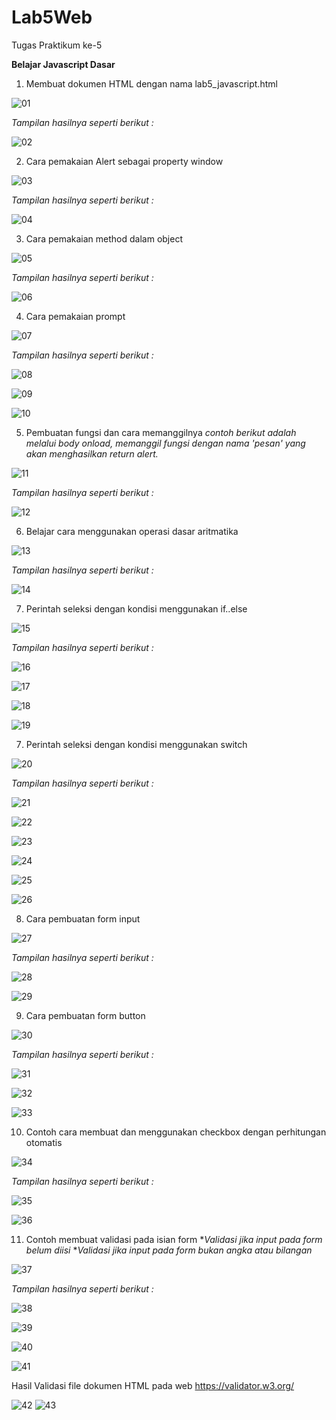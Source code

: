 # Lab5Web

Tugas Praktikum ke-5

**Belajar Javascript Dasar**

1. Membuat dokumen HTML dengan nama lab5_javascript.html

![01](https://user-images.githubusercontent.com/56189248/116775405-1dae3980-aa8d-11eb-8cae-03d7a8657e14.png)

_Tampilan hasilnya seperti berikut :_

![02](https://user-images.githubusercontent.com/56189248/116775406-1e46d000-aa8d-11eb-8078-c3118d66db9e.png)


2. Cara pemakaian Alert sebagai property window

![03](https://user-images.githubusercontent.com/56189248/116775407-1edf6680-aa8d-11eb-9c64-55acd4c70b25.png)

_Tampilan hasilnya seperti berikut :_

![04](https://user-images.githubusercontent.com/56189248/116775408-1edf6680-aa8d-11eb-8797-c54e77988a27.png)


3. Cara pemakaian method dalam object

![05](https://user-images.githubusercontent.com/56189248/116775409-1f77fd00-aa8d-11eb-88f5-ed1a6ca7dd50.png)

_Tampilan hasilnya seperti berikut :_

![06](https://user-images.githubusercontent.com/56189248/116775410-20109380-aa8d-11eb-9097-d60780e05291.png)


4. Cara pemakaian prompt

![07](https://user-images.githubusercontent.com/56189248/116775411-20109380-aa8d-11eb-9cb6-1ecac86703d1.png)

_Tampilan hasilnya seperti berikut :_

![08](https://user-images.githubusercontent.com/56189248/116775412-20a92a00-aa8d-11eb-89d0-b07f74f75fee.png)

![09](https://user-images.githubusercontent.com/56189248/116775413-2141c080-aa8d-11eb-8471-a51f6433eefd.png)

![10](https://user-images.githubusercontent.com/56189248/116775414-2141c080-aa8d-11eb-87af-147e8f30c5de.png)


5. Pembuatan fungsi dan cara memanggilnya
_contoh berikut adalah melalui body onload, memanggil fungsi  dengan nama 'pesan' yang akan menghasilkan return alert._

![11](https://user-images.githubusercontent.com/56189248/116775415-21da5700-aa8d-11eb-9665-fd50d5fb7fcc.png)

_Tampilan hasilnya seperti berikut :_

![12](https://user-images.githubusercontent.com/56189248/116775416-21da5700-aa8d-11eb-8247-f7a978e2c1eb.png)


6. Belajar cara menggunakan operasi dasar aritmatika

![13](https://user-images.githubusercontent.com/56189248/116775417-2272ed80-aa8d-11eb-9f5e-dd867ac77aa8.png)

_Tampilan hasilnya seperti berikut :_

![14](https://user-images.githubusercontent.com/56189248/116775418-230b8400-aa8d-11eb-9ff3-24d31bf1f90a.png)


7. Perintah seleksi dengan kondisi menggunakan if..else

![15](https://user-images.githubusercontent.com/56189248/116775419-230b8400-aa8d-11eb-83a5-86f55dff8b4d.png)

_Tampilan hasilnya seperti berikut :_

![16](https://user-images.githubusercontent.com/56189248/116775420-23a41a80-aa8d-11eb-8dc2-4e11f3a6aa46.png)

![17](https://user-images.githubusercontent.com/56189248/116775421-243cb100-aa8d-11eb-9c42-ad28db2ab411.png)

![18](https://user-images.githubusercontent.com/56189248/116775423-243cb100-aa8d-11eb-8be8-942de7fda83c.png)

![19](https://user-images.githubusercontent.com/56189248/116775425-24d54780-aa8d-11eb-8996-a7128ef5c34f.png)


7. Perintah seleksi dengan kondisi menggunakan switch

![20](https://user-images.githubusercontent.com/56189248/116775426-24d54780-aa8d-11eb-9f0f-c854c88d7281.png)

_Tampilan hasilnya seperti berikut :_

![21](https://user-images.githubusercontent.com/56189248/116775427-256dde00-aa8d-11eb-8d84-ddf85b645ce1.png)

![22](https://user-images.githubusercontent.com/56189248/116775428-26067480-aa8d-11eb-8eb9-6238a42c6f69.png)

![23](https://user-images.githubusercontent.com/56189248/116775430-26067480-aa8d-11eb-9aba-2b8e05bddce6.png)

![24](https://user-images.githubusercontent.com/56189248/116775431-269f0b00-aa8d-11eb-95b1-9d7e9fbca169.png)

![25](https://user-images.githubusercontent.com/56189248/116775432-269f0b00-aa8d-11eb-94e5-b41e5a75a596.png)

![26](https://user-images.githubusercontent.com/56189248/116775433-2737a180-aa8d-11eb-9f60-e1d970714d96.png)


8. Cara pembuatan form input

![27](https://user-images.githubusercontent.com/56189248/116775434-27d03800-aa8d-11eb-865a-4f767bd1c91d.png)

_Tampilan hasilnya seperti berikut :_

![28](https://user-images.githubusercontent.com/56189248/116775435-27d03800-aa8d-11eb-80be-4a1bad7fc7cb.png)

![29](https://user-images.githubusercontent.com/56189248/116775436-2868ce80-aa8d-11eb-913c-fc0bfc6cc01a.png)


9. Cara pembuatan form button

![30](https://user-images.githubusercontent.com/56189248/116775437-2868ce80-aa8d-11eb-91a6-fc8417c86007.png)

_Tampilan hasilnya seperti berikut :_

![31](https://user-images.githubusercontent.com/56189248/116775438-29016500-aa8d-11eb-976d-29014c125a39.png)

![32](https://user-images.githubusercontent.com/56189248/116775439-2999fb80-aa8d-11eb-8268-f1e91a117b22.png)

![33](https://user-images.githubusercontent.com/56189248/116775440-2999fb80-aa8d-11eb-98fc-839cc47c958e.png)


10. Contoh cara membuat dan menggunakan checkbox dengan perhitungan otomatis

![34](https://user-images.githubusercontent.com/56189248/116775442-2a329200-aa8d-11eb-8e96-efe4b16e48d2.png)

_Tampilan hasilnya seperti berikut :_

![35](https://user-images.githubusercontent.com/56189248/116775443-2acb2880-aa8d-11eb-85f0-4efca02c1086.png)

![36](https://user-images.githubusercontent.com/56189248/116775444-2acb2880-aa8d-11eb-9dbc-52b1e83f9ea1.png)


11. Contoh membuat validasi pada isian form
*_Validasi jika input pada form belum diisi_
*_Validasi jika input pada form bukan angka atau bilangan_

![37](https://user-images.githubusercontent.com/56189248/116775398-1a1ab280-aa8d-11eb-8751-823527fc9787.png)

_Tampilan hasilnya seperti berikut :_

![38](https://user-images.githubusercontent.com/56189248/116775399-1b4bdf80-aa8d-11eb-8d37-f8840dece764.png)

![39](https://user-images.githubusercontent.com/56189248/116775400-1be47600-aa8d-11eb-9d30-ccf9d40c3bc2.png)

![40](https://user-images.githubusercontent.com/56189248/116775401-1be47600-aa8d-11eb-8fc5-c85d90e53dfb.png)

![41](https://user-images.githubusercontent.com/56189248/116775402-1c7d0c80-aa8d-11eb-8291-d2c59f1ada98.png)


Hasil Validasi file dokumen HTML pada web https://validator.w3.org/

![42](https://user-images.githubusercontent.com/56189248/116775403-1d15a300-aa8d-11eb-8fc3-14ffb5de4c82.png)
![43](https://user-images.githubusercontent.com/56189248/116775404-1dae3980-aa8d-11eb-8b45-4a9b0a9dde30.png)
